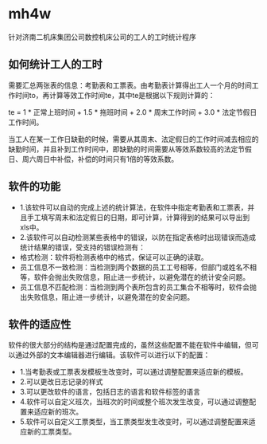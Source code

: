 # mh4w
针对济南二机床集团公司数控机床公司的工人的工时统计程序

## 如何统计工人的工时
需要汇总两张表的信息：考勤表和工票表。由考勤表计算得出工人一个月的时间工作时间to，再计算等效工作时间te，其中te是根据以下规则计算的：

te = 1 * 正常上班时间 + 1.5 * 拖班时间 + 2.0 * 周末工作时间 + 3.0 * 法定节假日工作时间。

当工人在某一工作日缺勤的时候，需要从其周末、法定假日的工作时间减去相应的缺勤时间，并且补到工作时间中，即缺勤的时间需要从等效系数较高的法定节假日、周六周日中补偿，补偿的时间只有1倍的等效系数。

## 软件的功能
* 1.该软件可以自动的完成上述的统计算法，在软件中指定考勤表和工票表，并且手工填写周末和法定假日的日期，即可计算，计算得到的结果可以导出到xls中。
* 2.该软件可以自动检测某些表格中的错误，以防在指定表格时出现错误而造成统计结果的错误，受支持的错误检测有：
 * 格式检测：软件将检测表格中的格式，保证可以正确的读取。
 * 员工信息不一致检测：当检测到两个数据的员工工号相等，但部门或姓名不相等，软件会抛出失败信息，阻止进一步统计，以避免潜在的统计安全问题。
 * 员工信息不匹配检测：当检测到两个表所包含的员工集合不相等时，软件会抛出失败信息，阻止进一步统计，以避免潜在的安全问题。
   
## 软件的适应性
软件的很大部分的结构是通过配置完成的，虽然这些配置不能在软件中编辑，但可以通过外部的文本编辑器进行编辑。该软件可以进行以下的配置：
* 1.当考勤表或工票表发模板生改变时，可以通过调整配置来适应新的模板。
* 2.可以更改日志记录的样式
* 3.可以更改软件的语言，包括日志的语言和软件标签的语言
* 4.软件可以自定义班次，当班次的时间或整个班次发生改变，可以通过调整配置来适应新的班次。
* 5.软件可以自定义工票类型，当工票类型发生改变时，可以通过调整配置来适应新的工票类型。
